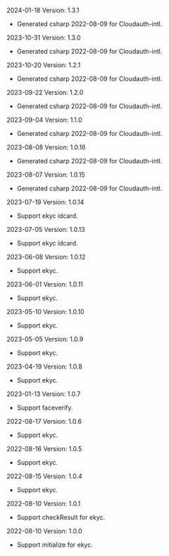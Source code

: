 2024-01-18 Version: 1.3.1
- Generated csharp 2022-08-09 for Cloudauth-intl.

2023-10-31 Version: 1.3.0
- Generated csharp 2022-08-09 for Cloudauth-intl.

2023-10-20 Version: 1.2.1
- Generated csharp 2022-08-09 for Cloudauth-intl.

2023-09-22 Version: 1.2.0
- Generated csharp 2022-08-09 for Cloudauth-intl.

2023-09-04 Version: 1.1.0
- Generated csharp 2022-08-09 for Cloudauth-intl.

2023-08-08 Version: 1.0.16
- Generated csharp 2022-08-09 for Cloudauth-intl.

2023-08-07 Version: 1.0.15
- Generated csharp 2022-08-09 for Cloudauth-intl.

2023-07-19 Version: 1.0.14
- Support ekyc idcard.

2023-07-05 Version: 1.0.13
- Support ekyc idcard.

2023-06-08 Version: 1.0.12
- Support ekyc.

2023-06-01 Version: 1.0.11
- Support ekyc.

2023-05-10 Version: 1.0.10
- Support ekyc.

2023-05-05 Version: 1.0.9
- Support ekyc.

2023-04-19 Version: 1.0.8
- Support ekyc.

2023-01-13 Version: 1.0.7
- Support faceverify.

2022-08-17 Version: 1.0.6
- Support ekyc.

2022-08-16 Version: 1.0.5
- Support ekyc.

2022-08-15 Version: 1.0.4
- Support ekyc.

2022-08-10 Version: 1.0.1
- Support checkResult for ekyc.

2022-08-10 Version: 1.0.0
- Support initialize for ekyc.

